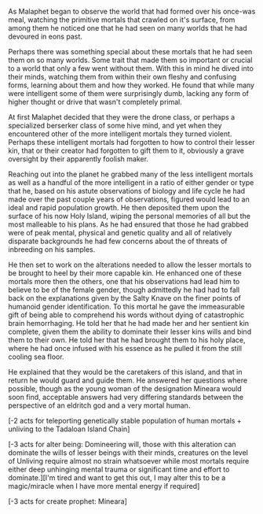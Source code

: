 As Malaphet began to observe the world that had formed over his once-was meal, watching the primitive mortals that crawled on it's surface, from among them he noticed one that he had seen on many worlds that he had devoured in eons past.

Perhaps there was something special about these mortals that he had seen them on so many worlds. Some trait that made them so important or crucial to a world that only a few went without them. With this in mind he dived into their minds, watching them from within their own fleshy and confusing forms, learning about them and how they worked. He found that while many were intelligent some of them were surprisingly dumb, lacking any form of higher thought or drive that wasn't completely primal.

At first Malaphet decided that they were the drone class, or perhaps a specialized berserker class of some hive mind, and yet when they encountered other of the more intelligent mortals  they turned violent. Perhaps these intelligent mortals had forgotten to how to control their lesser kin, that or their creator had forgotten to gift them to it, obviously a grave oversight by their apparently foolish maker.

Reaching out into the planet he grabbed many of the less intelligent mortals as well as a handful of the more intelligent in a ratio of either gender or type that he, based on his astute observations of biology and life cycle he had made over the past couple years of observations, figured would lead to an ideal and rapid population growth. He then deposited them upon the surface of his now Holy Island, wiping the personal memories of all but the most malleable to his plans. As he had ensured that those he had grabbed were of peak mental, physical and genetic quality and all of relatively disparate backgrounds he had few concerns about the of threats of inbreeding on his samples.

He then set to work on the alterations needed to allow the lesser mortals to be brought to heel by their more capable kin. He enhanced one of these mortals more then the others, one that his observations had lead him to believe to be of the female gender, though admittedly he had had to fall back on the explanations given by the Salty Knave on the finer points of humanoid gender identification. To this mortal he gave the immeasurable gift of being able to comprehend his words without dying of catastrophic brain hemorrhaging. He told her that he had made her and her sentient kin complete, given them the ability to dominate their lesser kins wills and bind them to their own. He told her that he had brought them to his holy place, where he had once infused with his essence as he pulled it from the still cooling sea floor.

He explained that they would be the caretakers of this island, and that in return he would guard and guide them. He answered her questions where possible, though as the young woman of the designation Mineara would soon find, acceptable answers had very differing standards between the perspective of an eldritch god and a very mortal human.

\[-2 acts for teleporting genetically stable population of human mortals + unliving to the Tadaloan Island Chain\]

\[-3 acts for alter being: Domineering will, those with this alteration can dominate the wills of lesser beings with their minds, creatures on the level of Unliving require almost no strain whatsoever while most mortals require either deep unhinging mental trauma or significant time and effort to dominate.\]\[I'm tired and want to get this out, I may alter this to be a magic/miracle when I have more mental energy if required\]

\[-3 acts for create prophet: Mineara\]